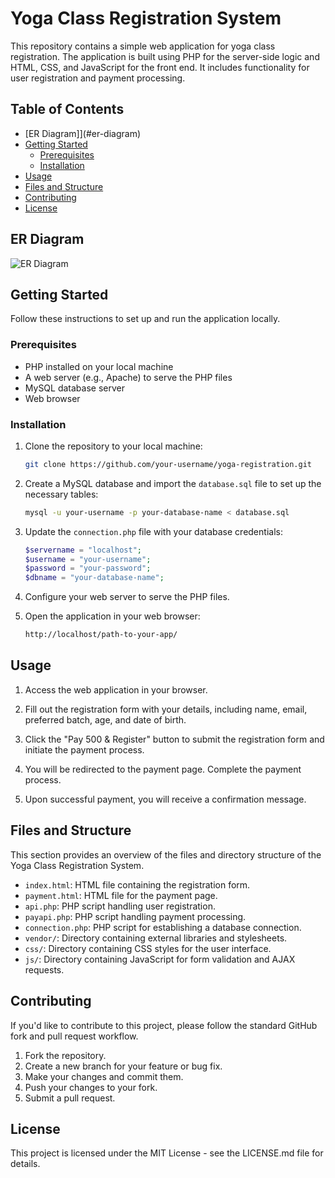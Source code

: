 # Yoga Class Registration System

This repository contains a simple web application for yoga class registration. The application is built using PHP for the server-side logic and HTML, CSS, and JavaScript for the front end. It includes functionality for user registration and payment processing.

## Table of Contents

- [ER Diagram]](#er-diagram)
- [Getting Started](#getting-started)
  - [Prerequisites](#prerequisites)
  - [Installation](#installation)
- [Usage](#usage)
- [Files and Structure](#files-and-structure)
- [Contributing](#contributing)
- [License](#license)

## ER Diagram

![ER Diagram]((https://drive.google.com/file/d/1SqXrqSNZyDbFQFr6uOHFn5KkRIYkrvm0/view?usp=sharing))

## Getting Started

Follow these instructions to set up and run the application locally.

### Prerequisites

- PHP installed on your local machine
- A web server (e.g., Apache) to serve the PHP files
- MySQL database server
- Web browser

### Installation

1. Clone the repository to your local machine:

    ```bash
    git clone https://github.com/your-username/yoga-registration.git
    ```

2. Create a MySQL database and import the `database.sql` file to set up the necessary tables:

    ```bash
    mysql -u your-username -p your-database-name < database.sql
    ```

3. Update the `connection.php` file with your database credentials:

    ```php
    $servername = "localhost";
    $username = "your-username";
    $password = "your-password";
    $dbname = "your-database-name";
    ```

4. Configure your web server to serve the PHP files.

5. Open the application in your web browser:

    ```bash
    http://localhost/path-to-your-app/
    ```

## Usage

1. Access the web application in your browser.

2. Fill out the registration form with your details, including name, email, preferred batch, age, and date of birth.

3. Click the "Pay 500 & Register" button to submit the registration form and initiate the payment process.

4. You will be redirected to the payment page. Complete the payment process.

5. Upon successful payment, you will receive a confirmation message.

## Files and Structure

This section provides an overview of the files and directory structure of the Yoga Class Registration System.

- `index.html`: HTML file containing the registration form.
- `payment.html`: HTML file for the payment page.
- `api.php`: PHP script handling user registration.
- `payapi.php`: PHP script handling payment processing.
- `connection.php`: PHP script for establishing a database connection.
- `vendor/`: Directory containing external libraries and stylesheets.
- `css/`: Directory containing CSS styles for the user interface.
- `js/`: Directory containing JavaScript for form validation and AJAX requests.

## Contributing

If you'd like to contribute to this project, please follow the standard GitHub fork and pull request workflow.

1. Fork the repository.
2. Create a new branch for your feature or bug fix.
3. Make your changes and commit them.
4. Push your changes to your fork.
5. Submit a pull request.

## License

This project is licensed under the MIT License - see the LICENSE.md file for details.
